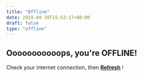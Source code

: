 ```yaml
---
title: "Offline"
date: 2019-04-30T15:52:17+08:00
draft: false
type: "offline"
---
```


## Ooooooooooops, you're OFFLINE!

Check your internet connection, then <a href="" style="font-weight:bold">Refresh</a> !
